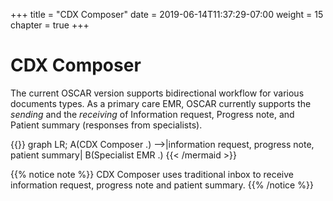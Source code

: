 
+++
title = "CDX Composer"
date =  2019-06-14T11:37:29-07:00
weight = 15
chapter = true
+++


# CDX Composer

The current OSCAR version supports bidirectional workflow for various documents types. As a primary care EMR, OSCAR currently supports the *sending* and the *receiving* of Information request, Progress note, and Patient summary (responses from specialists).  

{{<mermaid align="left">}}
graph LR;
    A(CDX Composer .) -->|information request, progress note, patient summary| B(Specialist EMR .)
{{< /mermaid >}}

{{% notice note %}}
CDX Composer uses traditional inbox to receive information request, progress note and patient summary.
{{% /notice %}}